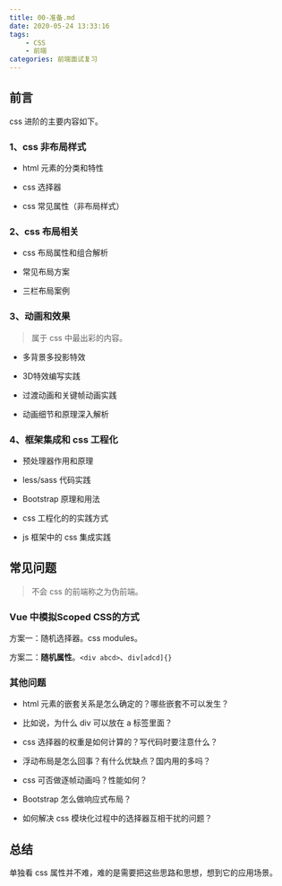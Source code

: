```yaml
---
title: 00-准备.md
date: 2020-05-24 13:33:16
tags: 
    - CSS
    - 前端
categories: 前端面试复习
---
```

## 前言

css 进阶的主要内容如下。

### 1、css 非布局样式

- html 元素的分类和特性

- css 选择器

- css 常见属性（非布局样式）

### 2、css 布局相关

- css 布局属性和组合解析

- 常见布局方案

- 三栏布局案例

### 3、动画和效果

> 属于 css 中最出彩的内容。

- 多背景多投影特效

- 3D特效编写实践

- 过渡动画和关键帧动画实践

- 动画细节和原理深入解析

### 4、框架集成和 css 工程化

- 预处理器作用和原理

- less/sass 代码实践

- Bootstrap 原理和用法

- css 工程化的的实践方式

- js 框架中的 css 集成实践

## 常见问题

> 不会 css 的前端称之为伪前端。

### Vue 中模拟Scoped CSS的方式

方案一：随机选择器。css  modules。

方案二：**随机属性**。`<div abcd>`、`div[adcd]{}`

### 其他问题

- html 元素的嵌套关系是怎么确定的？哪些嵌套不可以发生？

- 比如说，为什么 div 可以放在 a 标签里面？

- css 选择器的权重是如何计算的？写代码时要注意什么？

- 浮动布局是怎么回事？有什么优缺点？国内用的多吗？

- css 可否做逐帧动画吗？性能如何？

- Bootstrap 怎么做响应式布局？

- 如何解决 css 模块化过程中的选择器互相干扰的问题？

## 总结

单独看 css 属性并不难，难的是需要把这些思路和思想，想到它的应用场景。

